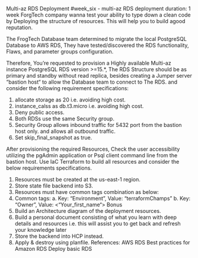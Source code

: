 Multi-az RDS Deployment
#week_six - multi-az RDS deployment
duration: 1 week
ForgTech company wanna test your ability to type down a clean code by Deploying the 
structure of resources. This will help you to build agood reputation.

The FrogTech Database team determined to migrate the local PostgreSQL Database to AWS 
RDS, They have tested/discovered the RDS functionality, Flaws, and parameter groups 
configuration.

Therefore, You’re requested to provision a Highly available Multi-az instance 
PostgreSQL RDS version >=15.*, The RDS Structure should be as primary and standby 
without read replica, besides creating a Jumper server “bastion host“ to allow the 
Database team to connect to The RDS. and consider the following requirement 
specifications:
1. allocate storage as 20 i.e. avoiding high cost.
2. instance_calss as db.t3.micro i.e. avoiding high cost.
3. Deny public access.
4. Both RDSs use the same Security group.
5. Security Group allows inbound traffic for 5432 port from the bastion host only. 
and allows all outbound traffic.
6. Set skip_final_snapshot as true.

After provisioning the required Resources, Check the user accessibility utilizing 
the pgAdmin application or Psql client command line from the 
bastion host.
Use IaC Terraform to build all resources and consider the below requirements specifications.
1. Resources must be created at the us-east-1 region.
2. Store state file backend into S3.
3. Resources must have common tags combination as below:
4. Common tags:
a. Key: “Environment”, Value: “terraformChamps”
b. Key: “Owner”, Value: <“Your_first_name“>
Bonus
1. Build an Architecture diagram of the deployment resources.
2. Build a personal document consisting of what you learn with deep details and resources i.e. this will assist you to get back and refresh
your knowledge later
3. Store the backend into HCP instead.
4. Apply & destroy using planfile.
References:
AWS RDS
Best practices for Amazon RDS
Deploy basic RDS